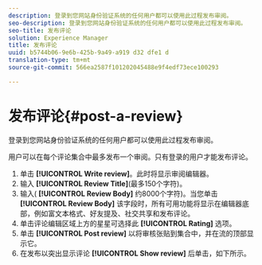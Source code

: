 ```yaml
---
description: 登录到您网站身份验证系统的任何用户都可以使用此过程发布审阅。
seo-description: 登录到您网站身份验证系统的任何用户都可以使用此过程发布审阅。
seo-title: 发布评论
solution: Experience Manager
title: 发布评论
uuid: b5744b06-9e6b-425b-9a49-a919 d32 dfe1 d
translation-type: tm+mt
source-git-commit: 566ea2587f101202045488e9f4edf73ece100293

---
```



# 发布评论{#post-a-review}

登录到您网站身份验证系统的任何用户都可以使用此过程发布审阅。

用户可以在每个评论集合中最多发布一个审阅。只有登录的用户才能发布评论。

1. 单击 **[!UICONTROL Write review]**。此时将显示审阅编辑器。
1. 输入 **[!UICONTROL Review Title]**(最多150个字符)。
1. 输入( **[!UICONTROL Review Body]** 约8000个字符)。当您单击 **[!UICONTROL Review Body]** 该字段时，所有可用功能将显示在编辑器底部，例如富文本格式、好友提及、社交共享和发布评论。
1. 单击评论编辑区域上方的星星可选择此 **[!UICONTROL Rating]** 选项。
1. 单击 **[!UICONTROL Post review]** 以将审核张贴到集合中，并在流的顶部显示它。
1. 在发布以突出显示评论 **[!UICONTROL Show review]** 后单击，如下所示。
